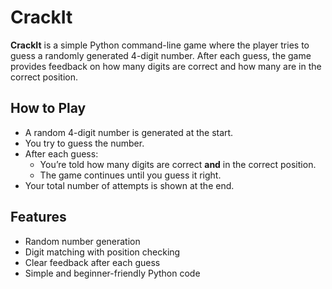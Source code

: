 # CrackIt

**CrackIt** is a simple Python command-line game where the player tries to guess a randomly generated 4-digit number. After each guess, the game provides feedback on how many digits are correct and how many are in the correct position.

## How to Play

- A random 4-digit number is generated at the start.
- You try to guess the number.
- After each guess:
  - You’re told how many digits are correct **and** in the correct position.
  - The game continues until you guess it right.
- Your total number of attempts is shown at the end.

## Features

- Random number generation
- Digit matching with position checking
- Clear feedback after each guess
- Simple and beginner-friendly Python code
